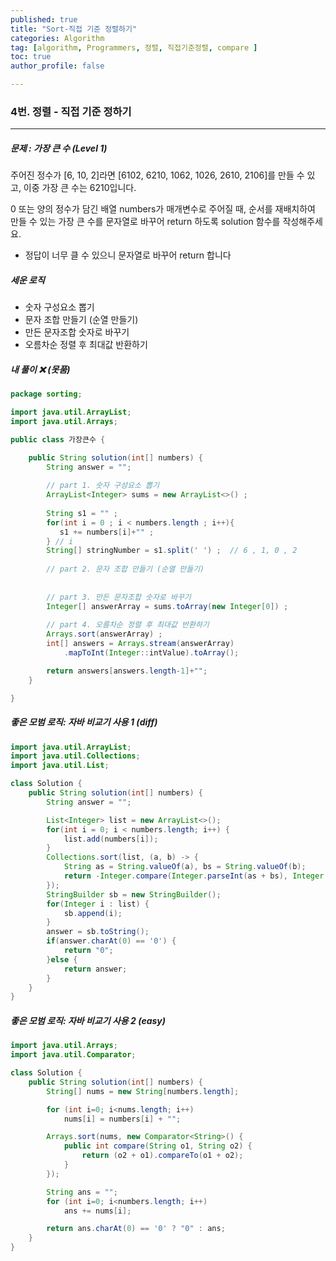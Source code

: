 ```yaml
---
published: true
title: "Sort-직접 기준 정렬하기" 
categories: Algorithm 
tag: [algorithm, Programmers, 정렬, 직접기준정렬, compare ] 
toc: true
author_profile: false 

---
```




### 4번. 정렬 - 직접 기준 정하기 

---

##### 문제 : 가장 큰 수 (Level 1)

주어진 정수가 [6, 10, 2]라면 [6102, 6210, 1062, 1026, 2610, 2106]를 만들 수 있고, 이중 가장 큰 수는 6210입니다.

0 또는 양의 정수가 담긴 배열 numbers가 매개변수로 주어질 때, 순서를 재배치하여 만들 수 있는 가장 큰 수를 문자열로 바꾸어 return 하도록 solution 함수를 작성해주세요.

* 정답이 너무 클 수 있으니 문자열로 바꾸어 return 합니다



##### 세운 로직 

* 숫자 구성요소 뽑기 
* 문자 조합 만들기 (순열 만들기)
* 만든 문자조합 숫자로 바꾸기  
* 오름차순 정렬 후 최대값 반환하기



##### 내 풀이   ❌ (못품)

```java
package sorting;

import java.util.ArrayList;
import java.util.Arrays;

public class 가장큰수 {

	public String solution(int[] numbers) {
        String answer = "";
        
        // part 1. 숫자 구성요소 뽑기  
        ArrayList<Integer> sums = new ArrayList<>() ; 
        
        String s1 = "" ; 
        for(int i = 0 ; i < numbers.length ; i++){         
           s1 += numbers[i]+"" ; 
        } // i   
        String[] stringNumber = s1.split(' ') ;  // 6 , 1, 0 , 2 
       
        // part 2. 문자 조합 만들기 (순열 만들기)
        
       
        // part 3. 만든 문자조합 숫자로 바꾸기  
        Integer[] answerArray = sums.toArray(new Integer[0]) ;  
        
        // part 4. 오름차순 정렬 후 최대값 반환하기 
        Arrays.sort(answerArray) ;
        int[] answers = Arrays.stream(answerArray)
            .mapToInt(Integer::intValue).toArray();

        return answers[answers.length-1]+"";
    }

}

```



##### 좋은 모범 로직: 자바 비교기 사용 1 (diff)

```java
import java.util.ArrayList;
import java.util.Collections;
import java.util.List;

class Solution {
    public String solution(int[] numbers) {
        String answer = "";

        List<Integer> list = new ArrayList<>();
        for(int i = 0; i < numbers.length; i++) {
            list.add(numbers[i]);
        }
        Collections.sort(list, (a, b) -> {
            String as = String.valueOf(a), bs = String.valueOf(b);
            return -Integer.compare(Integer.parseInt(as + bs), Integer.parseInt(bs + as));
        });
        StringBuilder sb = new StringBuilder();
        for(Integer i : list) {
            sb.append(i);
        }
        answer = sb.toString();
        if(answer.charAt(0) == '0') {
            return "0";
        }else {
            return answer;
        }
    }
}
```



##### 좋은 모범 로직: 자바 비교기 사용 2 (easy)

````java
import java.util.Arrays;
import java.util.Comparator;

class Solution {
    public String solution(int[] numbers) {
        String[] nums = new String[numbers.length];

        for (int i=0; i<nums.length; i++) 
            nums[i] = numbers[i] + "";

        Arrays.sort(nums, new Comparator<String>() {
            public int compare(String o1, String o2) {
                return (o2 + o1).compareTo(o1 + o2);
            }
        });

        String ans = "";
        for (int i=0; i<numbers.length; i++)
            ans += nums[i];

        return ans.charAt(0) == '0' ? "0" : ans;
    }
}
````

